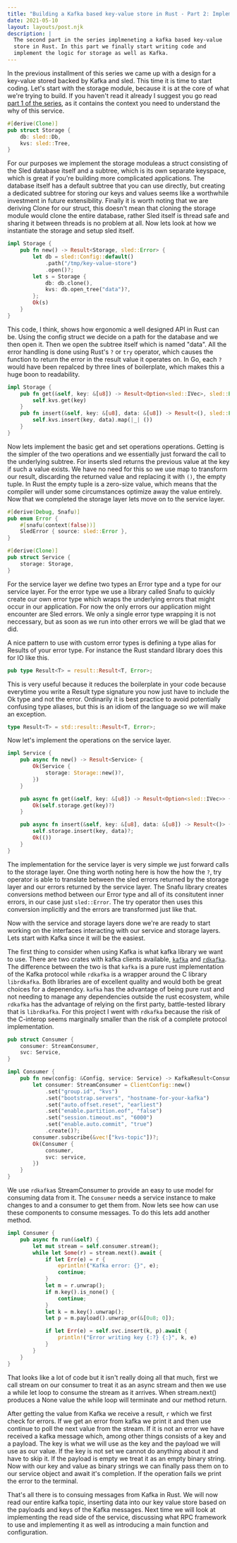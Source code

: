```yaml
---
title: "Building a Kafka based key-value store in Rust - Part 2: Implementation"
date: 2021-05-10
layout: layouts/post.njk
description: |
  The second part in the series implmeneting a kafka based key-value
  store in Rust. In this part we finally start writing code and
  implement the logic for storage as well as Kafka.
---
```


In the previous installment of this series we came up with a design
for a key-value stored backed by Kafka and sled. This time it is time
to start coding. Let's start with the storage module, because it is at
the core of what we're trying to build. If you haven't read it already
I suggest you go read [part 1 of the series](posts/building-a-kafka-backed-key-value-store-in-rust-part-1-the-design), as it contains the context
you need to understand the why of this service.

```rust
#[derive(Clone)]
pub struct Storage {
    db: sled::Db,
    kvs: sled::Tree,
}
```

For our purposes we implement the storage moduleas a struct consisting
of the Sled database itself and a subtree, which is its own
separate keyspace, which is great if you're building more complicated
applications. The database itself has a default subtree that you can use
directly, but creating a dedicated subtree for storing our keys and
values seems like a worthwhile investment in future
extensibility. Finally it is worth noting that we are deriving Clone
for our struct, this doesn't mean that cloning the storage module
would clone the entire database, rather Sled itself is thread safe and
sharing it between threads is no problem at all. Now lets look at how
we instantiate the storage and setup sled itself.

```rust
impl Storage {
    pub fn new() -> Result<Storage, sled::Error> {
        let db = sled::Config::default()
            .path("/tmp/key-value-store")
            .open()?;
        let s = Storage {
            db: db.clone(),
            kvs: db.open_tree("data")?,
        };
        Ok(s)
    }
}
```

This code, I think, shows how ergonomic a well designed API in Rust
can be. Using the config struct we decide on a path for the database
and we then open it. Then we open the subtree itself which is named
"data". All the error handling is done using Rust's `?` or `try`
operator, which causes the function to return the error in the result
value it operates on. In Go, each `?` would have been repalced by
three lines of boilerplate, which makes this a huge boon to
readability.

```rust
impl Storage {
    pub fn get(&self, key: &[u8]) -> Result<Option<sled::IVec>, sled::Error> {
        self.kvs.get(key)
    }
    pub fn insert(&self, key: &[u8], data: &[u8]) -> Result<(), sled::Error> {
        self.kvs.insert(key, data).map(|_| ())
    }
}
```

Now lets implement the basic get and set operations
operations. Getting is the simpler of the two operations and we
essentially just forward the call to the underlying subtree. For
inserts sled returns the previous value at the key if such a value
exists. We have no need for this so we use map to transform our
result, discarding the returned value and replacing it with `()`, the
empty tuple. In Rust the empty tuple is a zero-size value, which means
that the compiler will under some circumstances optimize away the
value entirely. Now that we completed the storage layer lets move on
to the service layer.

```rust
#[derive(Debug, Snafu)]
pub enum Error {
    #[snafu(context(false))]
    SledError { source: sled::Error },
}

#[derive(Clone)]
pub struct Service {
    storage: Storage,
}
```

For the service layer we define two types an Error type and a type for
our service layer. For the error type we use a library called Snafu to
quickly create our own error type which wraps the underlying errors
that might occur in our application. For now the only errors our
application might encounter are Sled errors. We only a single error
type wrapping it is not neccessary, but as soon as we run into other
errors we will be glad that we did.

A nice pattern to use with custom error types is defining a type alias
for Results of your error type. For instance the Rust standard library
does this for IO like this.

```rust
pub type Result<T> = result::Result<T, Error>;
```

This is very useful because it reduces the
boilerplate in your code because everytime you write a Result type
signature you now just have to include the Ok type and not the
error. Ordinarily it is best practice to avoid potentially confusing type
aliases, but this is an idiom of the language so we will make an exception.

```rust
type Result<T> = std::result::Result<T, Error>;
```

Now let's implement the operations on the service layer.

```rust
impl Service {
    pub async fn new() -> Result<Service> {
        Ok(Service {
            storage: Storage::new()?,
        })
    }

    pub async fn get(&self, key: &[u8]) -> Result<Option<sled::IVec>> {
        Ok(self.storage.get(key)?)
    }

    pub async fn insert(&self, key: &[u8], data: &[u8]) -> Result<()> {
        self.storage.insert(key, data)?;
        Ok(())
    }
}
```

The implementation for the service layer is very simple we just
forward calls to the storage layer. One thing worth noting here is how
the how the `?`, try operator is able to translate between the sled
errors returned by the storage layer and our errors returned by the
service layer. The Snafu library creates conversions method between
our Error type and all of its consitutent inner errors, in our case
just `sled::Error`. The try operator then uses this conversion
implicitly and the errors are transformed just like that.

Now with the service and storage layers done we're are ready to start
working on the interfaces interacting with our service and storage
layers. Lets start with Kafka since it will be the easiest.

The first thing to consider when using Kafka is what kafka library we
want to use. There are two crates with kafka clients available,
[`kafka`](https://docs.rs/kafka) and
[`rdkafka`](https://docs.rs/rdkafka). The difference between the two
is that `kafka` is a pure rust implementation of the Kafka protocol
while `rdkafka` is a wrapper around the C library `librdkafka`. Both
libraries are of excellent quality and would both be great choices for
a depenendcy. `kafka` has the advantage of being pure rust and not
needing to manage any dependencies outside the rust ecosystem, while
`rdkafka` has the advantage of relying on the first party,
battle-tested library that is `librdkafka`. For this project I went
with `rdkafka` because the risk of the C-interop seems marginally
smaller than the risk of a complete protocol implementation.

```rust
pub struct Consumer {
    consumer: StreamConsumer,
    svc: Service,
}

impl Consumer {
    pub fn new(config: &Config, service: Service) -> KafkaResult<Consumer> {
        let consumer: StreamConsumer = ClientConfig::new()
            .set("group.id", "kvs")
            .set("bootstrap.servers", "hostname-for-your-kafka")
            .set("auto.offset.reset", "earliest")
            .set("enable.partition.eof", "false")
            .set("session.timeout.ms", "6000")
            .set("enable.auto.commit", "true")
            .create()?;
        consumer.subscribe(&vec!["kvs-topic"])?;
        Ok(Consumer {
            consumer,
            svc: service,
        })
    }
}
```

We use `rdkafka`s StreamConsumer to provide an easy to use model for
consuming data from it. The `Consumer` needs a service instance to
make changes to and a consumer to get them from. Now lets see how can
use these components to consume messages. To do this lets add another method.

```rust
impl Consumer {
    pub async fn run(&self) {
        let mut stream = self.consumer.stream();
        while let Some(r) = stream.next().await {
            if let Err(e) = r {
                eprintln!("Kafka error: {}", e);
                continue;
            }
            let m = r.unwrap();
            if m.key().is_none() {
                continue;
            }
            let k = m.key().unwrap();
            let p = m.payload().unwrap_or(&[0u8; 0]);

            if let Err(e) = self.svc.insert(k, p).await {
                println!("Error writing key {:?} {:}", k, e)
            }
        }
    }
}
```

That looks like a lot of code but it isn't really doing all that much,
first we call stream on our consumer to treat it as an async stream
and then we use a while let loop to consume the stream as it
arrives. When stream.next() produces a None value the while loop will
terminate and our method return.

After getting the value from Kafka we receive a result, `r` which we
first check for errors. If we get an error from kafka we print it
and then use continue to poll the next value from the stream. If it is
not an error we have received a kafka message which, among other
things consists of a key and a payload. The key is what we will use as
the key and the payload we will use as our value. If the key is not
set we cannot do anything about it and have to skip it. If the payload
is empty we treat it as an empty binary string. Now with our key and
value as binary strings we can finally pass them on to our service
object and await it's completion. If the operation fails we print the
error to the terminal.

That's all there is to consuing messages from Kafka in Rust. We will
now read our entire kafka topic, inserting data into our key
value store based on the payloads and keys of the Kafka messages. Next
time we will look at implementing the read side of the service,
discussing what RPC framework to use and implementing it as well as
introducing a main function and configuration.
